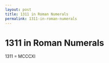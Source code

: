 ```yaml
---
layout: post
title: 1311 in Roman Numerals
permalink: 1311-in-roman-numerals
---
```


# 1311 in Roman Numerals

1311 = MCCCXI
